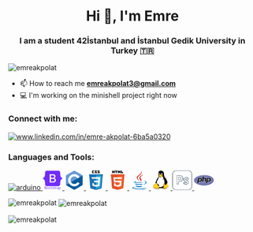 <h1 align="center">Hi 👋, I'm Emre</h1>
<h3 align="center">I am a student 42İstanbul and İstanbul Gedik University in Turkey 🇹🇷</h3>

<p align="left"> <img src="https://komarev.com/ghpvc/?username=emreakpolat&label=Profile%20views&color=00ff11&style=flat" alt="emreakpolat" /> </p>


- 📫 How to reach me **emreakpolat3@gmail.com**
- 💻 I'm working on the minishell project right now

<h3 align="left">Connect with me:</h3>
<p align="left">
<a href="https://linkedin.com/in/www.linkedin.com/in/emre-akpolat-6ba5a0320" target="blank"><img align="center" src="https://raw.githubusercontent.com/rahuldkjain/github-profile-readme-generator/master/src/images/icons/Social/linked-in-alt.svg" alt="www.linkedin.com/in/emre-akpolat-6ba5a0320" height="30" width="40" /></a>
</p>

<h3 align="left">Languages and Tools:</h3>
<p align="left"> <a href="https://www.arduino.cc/" target="_blank" rel="noreferrer"> <img src="https://cdn.worldvectorlogo.com/logos/arduino-1.svg" alt="arduino" width="40" height="40"/> </a> <a href="https://getbootstrap.com" target="_blank" rel="noreferrer"> <img src="https://raw.githubusercontent.com/devicons/devicon/master/icons/bootstrap/bootstrap-plain-wordmark.svg" alt="bootstrap" width="40" height="40"/> </a> <a href="https://www.cprogramming.com/" target="_blank" rel="noreferrer"> <img src="https://raw.githubusercontent.com/devicons/devicon/master/icons/c/c-original.svg" alt="c" width="40" height="40"/> </a> <a href="https://www.w3schools.com/css/" target="_blank" rel="noreferrer"> <img src="https://raw.githubusercontent.com/devicons/devicon/master/icons/css3/css3-original-wordmark.svg" alt="css3" width="40" height="40"/> </a> <a href="https://www.w3.org/html/" target="_blank" rel="noreferrer"> <img src="https://raw.githubusercontent.com/devicons/devicon/master/icons/html5/html5-original-wordmark.svg" alt="html5" width="40" height="40"/> </a> <a href="https://www.java.com" target="_blank" rel="noreferrer"> <img src="https://raw.githubusercontent.com/devicons/devicon/master/icons/java/java-original.svg" alt="java" width="40" height="40"/> </a> <a href="https://www.linux.org/" target="_blank" rel="noreferrer"> <img src="https://raw.githubusercontent.com/devicons/devicon/master/icons/linux/linux-original.svg" alt="linux" width="40" height="40"/> </a> <a href="https://www.photoshop.com/en" target="_blank" rel="noreferrer"> <img src="https://raw.githubusercontent.com/devicons/devicon/master/icons/photoshop/photoshop-line.svg" alt="photoshop" width="40" height="40"/> </a> <a href="https://www.php.net" target="_blank" rel="noreferrer"> <img src="https://raw.githubusercontent.com/devicons/devicon/master/icons/php/php-original.svg" alt="php" width="40" height="40"/> </a> </p>

<p><img align="left" src="https://github-readme-stats.vercel.app/api/top-langs?username=emreakpolat&show_icons=true&locale=en&layout=compact" alt="emreakpolat" /></p>

<p>&nbsp;<img align="center" src="https://github-readme-stats.vercel.app/api?username=emreakpolat&show_icons=true&theme=tokyonight&bg_color=000000&locale=en" alt="emreakpolat" /></p>

<p><img align="center" src="https://github-readme-streak-stats.herokuapp.com/?user=emreakpolat&theme=highcontrast" alt="emreakpolat" /></p>
